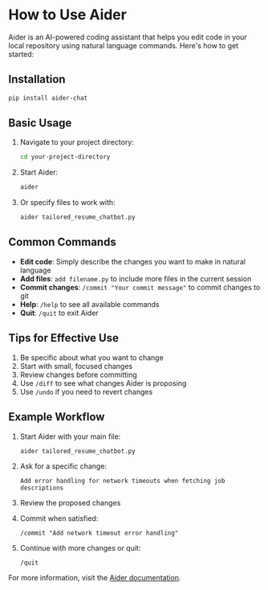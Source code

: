 # How to Use Aider

Aider is an AI-powered coding assistant that helps you edit code in your local repository using natural language commands. Here's how to get started:

## Installation

```bash
pip install aider-chat
```

## Basic Usage

1. Navigate to your project directory:
   ```bash
   cd your-project-directory
   ```

2. Start Aider:
   ```bash
   aider
   ```

3. Or specify files to work with:
   ```bash
   aider tailored_resume_chatbot.py
   ```

## Common Commands

- **Edit code**: Simply describe the changes you want to make in natural language
- **Add files**: `add filename.py` to include more files in the current session
- **Commit changes**: `/commit "Your commit message"` to commit changes to git
- **Help**: `/help` to see all available commands
- **Quit**: `/quit` to exit Aider

## Tips for Effective Use

1. Be specific about what you want to change
2. Start with small, focused changes
3. Review changes before committing
4. Use `/diff` to see what changes Aider is proposing
5. Use `/undo` if you need to revert changes

## Example Workflow

1. Start Aider with your main file:
   ```bash
   aider tailored_resume_chatbot.py
   ```

2. Ask for a specific change:
   ```
   Add error handling for network timeouts when fetching job descriptions
   ```

3. Review the proposed changes
4. Commit when satisfied:
   ```
   /commit "Add network timeout error handling"
   ```

5. Continue with more changes or quit:
   ```
   /quit
   ```

For more information, visit the [Aider documentation](https://aider.chat/docs/).
